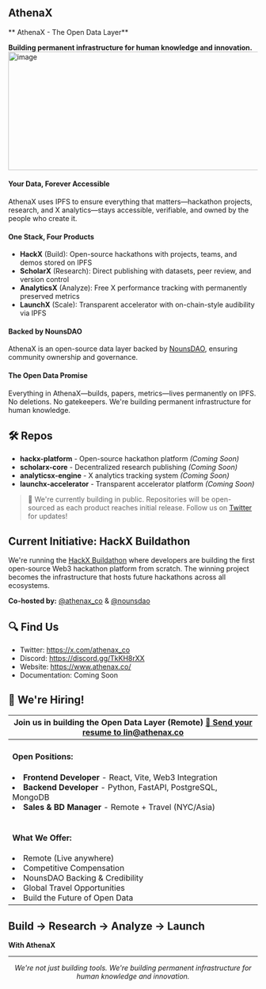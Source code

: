 ## AthenaX

** AthenaX - The Open Data Layer** 

**Building permanent infrastructure for human knowledge and innovation.** 
<img width="1090" height="239" alt="image" src="https://github.com/user-attachments/assets/2522f639-0725-4b93-9e31-7c946a7106a2" />



#### Your Data, Forever Accessible

AthenaX uses IPFS to ensure everything that matters—hackathon projects, research, and X analytics—stays accessible, verifiable, and owned by the people who create it.

#### One Stack, Four Products

- **HackX** (Build): Open-source hackathons with projects, teams, and demos stored on IPFS
- **ScholarX** (Research): Direct publishing with datasets, peer review, and version control
- **AnalyticsX** (Analyze): Free X performance tracking with permanently preserved metrics
- **LaunchX** (Scale): Transparent accelerator with on-chain-style audibility via IPFS

#### Backed by NounsDAO

AthenaX is an open-source data layer backed by [NounsDAO](https://x.com/nounsdao), ensuring community ownership and governance.

#### The Open Data Promise

Everything in AthenaX—builds, papers, metrics—lives permanently on IPFS. No deletions. No gatekeepers. We're building permanent infrastructure for human knowledge.

## 🛠️ Repos

* **hackx-platform** - Open-source hackathon platform *(Coming Soon)*
* **scholarx-core** - Decentralized research publishing *(Coming Soon)*
* **analyticsx-engine** - X analytics tracking system *(Coming Soon)*
* **launchx-accelerator** - Transparent accelerator platform *(Coming Soon)*

> 🚧 We're currently building in public. Repositories will be open-sourced as each product reaches initial release. Follow us on [Twitter](https://x.com/athenax_co) for updates!


## Current Initiative: HackX Buildathon

We're running the [HackX Buildathon](https://hackquest.io/hackathons/HackX-Buildathon) where developers are building the first open-source Web3 hackathon platform from scratch. The winning project becomes the infrastructure that hosts future hackathons across all ecosystems.

**Co-hosted by:** [@athenax_co](https://x.com/athenax_co) & [@nounsdao](https://x.com/nounsdao)

## 🔍 Find Us

* Twitter: https://x.com/athenax_co
* Discord: https://discord.gg/TkKH8rXX
* Website: https://www.athenax.co/
* Documentation: Coming Soon

## 👥 We're Hiring!

<table>
    <thead>
        <tr>
            <th colspan="2"> Join us in building the Open Data Layer (Remote)
            <a href="mailto:careers@athenax.co">📧 Send your resume to lin@athenax.co</a>
            </th>
        </tr>
    </thead>
    <tbody>
        <tr>
            <td>
                <h4>Open Positions:</h4>
                <li><strong>Frontend Developer</strong> - React, Vite, Web3 Integration</li>
                <li><strong>Backend Developer</strong> - Python, FastAPI, PostgreSQL, MongoDB</li>
                <li><strong>Sales & BD Manager</strong> - Remote + Travel (NYC/Asia)</li>
                <br>
                <h4>What We Offer:</h4>
                <li> Remote (Live anywhere)</li>
                <li> Competitive Compensation</li>
                <li> NounsDAO Backing & Credibility</li>
                <li> Global Travel Opportunities</li>
                <li> Build the Future of Open Data</li>
            </td>
        </tr>
    </tbody>
</table>

## Build → Research → Analyze → Launch

**With AthenaX**

---

<p align="center">
  <i>We're not just building tools. We're building permanent infrastructure for human knowledge and innovation.</i>
</p>
